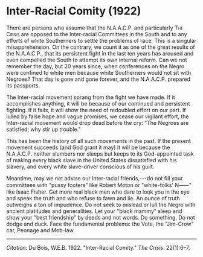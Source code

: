 <!--
title:   Inter-Racial Comity
author:  Du Bois, W.E.B.
journal: The Crisis
year:    1922
volume:  22
issue:   1
pages:   6-7
-->
# Inter-Racial Comity (1922)

There are persons who assume that the N.A.A.C.P. and particularly <span style="font-variant:small-caps;">The Crisis</span> are opposed to the Inter-racial Committees in the South and to any efforts of white Southerners to settle the problems of race. This is a singu­lar misapprehension. On the contrary, we count it as one of the great results of the N.A.A.C.P., that its persistent fight in the last ten years has aroused and even compelled the South to attempt its own internal reform. Can we not remember the day, but 20 years since, when conferences on the Negro were confined to white men because white Southerners would not sit with Negroes? That day is gone and gone forever, and the N.A.A.C.P. prepared its passports.

The Inter-racial movement sprang from the fight we have made. If it accomplishes anything, it will be because of our continued and persistent fighting. If it fails, it will show the need of redoubled effort on our part. If lulled by false hope and vague promises, we cease our vigilant effort, the Inter-racial movement would drop dead before the cry: "The Negroes are satisfied; why stir up trouble."

This has been the history of all such movements in the past. If the present movement succeeds (and God grant it may) it will be because the N.A.A.C.P. neither slumbers nor sleeps but keeps to its God-appointed task of making every black slave in the United States dissatisfied with his slavery, and every white slave-driver conscious of his guilt.

Meantime, may we not advise our Inter-racial friends,---do not fill your committees with "pussy footers" like Robert Moton or "white-folks' N&#11834;" like Isaac Fisher. Get more real black men who dare to look you in the eye and speak the truth and who refuse to fawn and lie. An ounce of truth outweighs a ton of impudence. Do not seek to mislead or lull the Negro with ancient platitudes and generalities. Let your "black mam­my" sleep and show your "best friendship" by deeds and not words. Do something. Do not dodge and duck. Face the fundamental problems: the Vote, the "Jim-Crow" car, Peonage and Mob-law.

______________
*Citation:* Du Bois, W.E.B. 1922. "Inter-Racial Comity." *The Crisis*. 22(1):6&ndash;7.